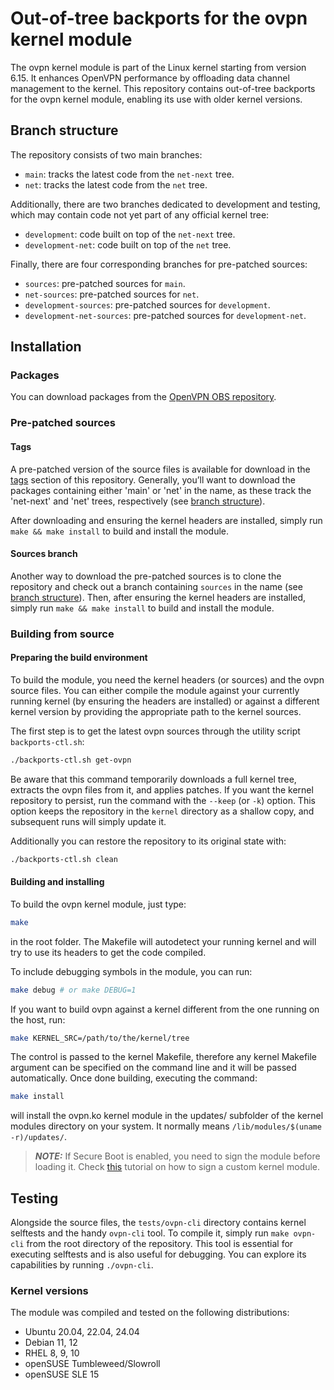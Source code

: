 # Out-of-tree backports for the ovpn kernel module

The ovpn kernel module is part of the Linux kernel starting from version 6.15. It enhances OpenVPN performance by offloading data channel management to the kernel. This repository contains out-of-tree backports for the ovpn kernel module, enabling its use with older kernel versions.

## Branch structure

The repository consists of two main branches:
- `main`: tracks the latest code from the `net-next` tree.
- `net`: tracks the latest code from the `net` tree.

Additionally, there are two branches dedicated to development and testing, which may contain code not yet part of any official kernel tree:
- `development`: code built on top of the `net-next` tree.
- `development-net`: code built on top of the `net` tree.

Finally, there are four corresponding branches for pre-patched sources:
- `sources`: pre-patched sources for `main`.
- `net-sources`: pre-patched sources for `net`.
- `development-sources`: pre-patched sources for `development`.
- `development-net-sources`: pre-patched sources for `development-net`.

## Installation

### Packages

You can download packages from the [OpenVPN OBS repository](https://download.opensuse.org/repositories/isv:/OpenVPN:/Snapshots/).

### Pre-patched sources

#### Tags

A pre-patched version of the source files is available for download in the [tags](https://github.com/OpenVPN/ovpn-backports/tags) section of this repository. Generally, you’ll want to download the packages containing either 'main' or 'net' in the name, as these track the 'net-next' and 'net' trees, respectively (see [branch structure](#branch-structure)).

After downloading and ensuring the kernel headers are installed, simply run `make && make install` to build and install the module.

#### Sources branch

Another way to download the pre-patched sources is to clone the repository and check out a branch containing `sources` in the name (see [branch structure](#branch-structure)). Then, after ensuring the kernel headers are installed, simply run `make && make install` to build and install the module.

### Building from source

#### Preparing the build environment

To build the module, you need the kernel headers (or sources) and the ovpn source files. You can either compile the module against your currently running kernel (by ensuring the headers are installed) or against a different kernel version by providing the appropriate path to the kernel sources.

The first step is to get the latest ovpn sources through the utility script `backports-ctl.sh`:

```sh
./backports-ctl.sh get-ovpn
```

Be aware that this command temporarily downloads a full kernel tree, extracts the ovpn files from it, and applies patches. If you want the kernel repository to persist, run the command with the `--keep` (or `-k`) option. This option keeps the repository in the `kernel` directory as a shallow copy, and subsequent runs will simply update it.

Additionally you can restore the repository to its original state with:

```sh
./backports-ctl.sh clean
```

#### Building and installing

To build the ovpn kernel module, just type:

```sh
make
```

in the root folder. The Makefile will autodetect your running kernel and will try to use its headers to get the code compiled.

To include debugging symbols in the module, you can run:

```sh
make debug # or make DEBUG=1
```

If you want to build ovpn against a kernel different from the one running on the host, run:

```sh
make KERNEL_SRC=/path/to/the/kernel/tree
```

The control is passed to the kernel Makefile, therefore any kernel Makefile argument can be specified on the command line and it will be passed automatically. Once done building, executing the command:

```sh
make install
```

will install the ovpn.ko kernel module in the updates/ subfolder of the kernel modules directory on your system. It normally means `/lib/modules/$(uname -r)/updates/`.

> **_NOTE:_** If Secure Boot is enabled, you need to sign the module before loading it. Check [this](https://askubuntu.com/questions/760671/could-not-load-vboxdrv-after-upgrade-to-ubuntu-16-04-and-i-want-to-keep-secur/768310#768310) tutorial on how to sign a custom kernel module.

## Testing

Alongside the source files, the `tests/ovpn-cli` directory contains kernel selftests and the handy `ovpn-cli` tool. To compile it, simply run `make ovpn-cli` from the root directory of the repository.
This tool is essential for executing selftests and is also useful for debugging. You can explore its capabilities by running `./ovpn-cli`.

### Kernel versions

The module was compiled and tested on the following distributions:
 - Ubuntu 20.04, 22.04, 24.04
 - Debian 11, 12
 - RHEL 8, 9, 10
 - openSUSE Tumbleweed/Slowroll
 - openSUSE SLE 15
